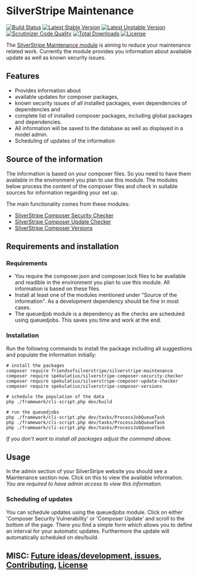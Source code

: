 # SilverStripe Maintenance

[![Build Status](https://api.travis-ci.org/FriendsOfSilverStripe/silverstripe-maintenance.svg?branch=master)](https://travis-ci.org/FriendsOfSilverStripe/silverstripe-maintenance)
[![Latest Stable Version](https://poser.pugx.org/FriendsOfSilverStripe/silverstripe-maintenance/version.svg)](https://github.com/FriendsOfSilverStripe/silverstripe-maintenance/releases)
[![Latest Unstable Version](https://poser.pugx.org/FriendsOfSilverStripe/silverstripe-maintenance/v/unstable.svg)](https://packagist.org/packages/FriendsOfSilverStripe/silverstripe-maintenance)
[![Scrutinizer Code Quality](https://img.shields.io/scrutinizer/g/FriendsOfSilverStripe/silverstripe-maintenance.svg)](https://scrutinizer-ci.com/g/FriendsOfSilverStripe/silverstripe-maintenance?branch=master)
[![Total Downloads](https://poser.pugx.org/FriendsOfSilverStripe/silverstripe-maintenance/downloads.svg)](https://packagist.org/packages/FriendsOfSilverStripe/silverstripe-maintenance)
[![License](https://poser.pugx.org/FriendsOfSilverStripe/silverstripe-maintenance/license.svg)](https://github.com/FriendsOfSilverStripe/silverstripe-maintenance/blob/master/license.md)

The [SilverStripe Maintenance module](https://github.com/FriendsOfSilverStripe/silverstripe-maintenance "Assists with the maintainence of your SilverStripe application") is aiming to reduce your maintenance related work. Currently the module provides you information about available update as well as known security issues.


## Features

* Provides information about
 * available updates for composer packages,
 * known security issues of all installed packages, even dependencies of dependencies and
 * complete list of installed composer packages, including global packages and dependencies.
* All information will be saved to the database as well as displayed in a model admin.
* Scheduling of updates of the information


## Source of the information

The information is based on your composer files. So you need to have them available in the environment you plan to use this module. The modules below process the content of the composer files and check in suitable sources for information regarding your set up.

The main functionality comes from these modules:

* [SilverStripe Composer Security Checker](https://github.com/spekulatius/silverstripe-composer-security-checker "Check your SilverStripe application for security issues")
* [SilverStripe Composer Update Checker](https://github.com/spekulatius/silverstripe-composer-update-checker "Check your SilverStripe application for available updates of dependencies.")
* [SilverStripe Composer Versions](https://github.com/spekulatius/silverstripe-composer-versions "Provides your installed composer versions within your SilverStripe app, for review or other use cases.")


## Requirements and installation

### Requirements

* You require the composer.json and composer.lock files to be available and readible in the environment you plan to use this module. All information is based on these files.
* Install at least one of the modules mentioned under "Source of the information". As a development dependency should be fine in most cases.
* The queuedjob module is a dependency as the checks are scheduled using queuedjobs. This saves you time and work at the end.


### Installation

Run the following commands to install the package including all suggestions and populate the information initially:

```
# install the packages
composer require friendsofsilverstripe/silverstripe-maintenance
composer require spekulatius/silverstripe-composer-security-checker
composer require spekulatius/silverstripe-composer-update-checker
composer require spekulatius/silverstripe-composer-versions

# schedule the population of the data
php ./framework/cli-script.php dev/build

# run the queuedjobs
php ./framework/cli-script.php dev/tasks/ProcessJobQueueTask
php ./framework/cli-script.php dev/tasks/ProcessJobQueueTask
php ./framework/cli-script.php dev/tasks/ProcessJobQueueTask
```

*If you don't want to install all packages adjust the command above.*


## Usage

In the admin section of your SilverStripe website you should see a Maintenance section now. Click on this to view the available information. *You are required to have admin access to view this information.*


### Scheduling of updates

You can schedule updates using the queuedjobs module. Click on either 'Composer Security Vulnerability' or 'Composer Update' and scroll to the bottom of the page. There you find a simple form which allows you to define an interval for your automatic updates. Furthermore the update will automatically scheduled on dev/build.


## MISC: [Future ideas/development, issues](https://github.com/FriendsOfSilverStripe/silverstripe-maintenance/issues), [Contributing](https://github.com/FriendsOfSilverStripe/silverstripe-maintenance/blob/master/CONTRIBUTING.md), [License](https://github.com/FriendsOfSilverStripe/silverstripe-maintenance/blob/master/license.md)
